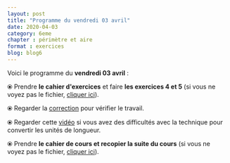 ```yaml
---
layout: post
title: "Programme du vendredi 03 avril"
date: 2020-04-03
category: 6eme
chapter : périmètre et aire 
format : exercices
blog: blog6
---
```


Voici le programme du <b>vendredi 03 avril</b> :

⦿ Prendre <strong>le cahier d'exercices</strong> et faire <strong>les exercices 4 et 5</strong> (si vous ne voyez pas le fichier, <a href="/exercices/6eme/6eme_exercices_vendredi_03_avril_2020.pdf">cliquer ici</a>). 

<object data="/exercices/6eme/6eme_exercices_vendredi_03_avril_2020.pdf" width="100%" height="500" type='application/pdf'></object>

⦿ Regarder la <a class="correction" href="/exercices/6eme/6eme_exercices_vendredi_03_avril_2020_corrections.pdf">correction</a> pour vérifier le travail.
  
⦿ Regarder cette <a class="video" href="https://youtu.be/a6rFbX2eRx4">vidéo</a> si vous avez des difficultés avec la technique pour convertir les unités de longueur.

⦿ Prendre <strong>le cahier de cours et recopier la suite du cours</strong> (si vous ne voyez pas le fichier, <a href="/cours/6eme/6eme_chapitre_7_périmètre_aire_3.pdf">cliquer ici</a>). 

<object data="/cours/6eme/6eme_chapitre_7_périmètre_aire_3.pdf" width="100%" height="500" type='application/pdf'></object>
